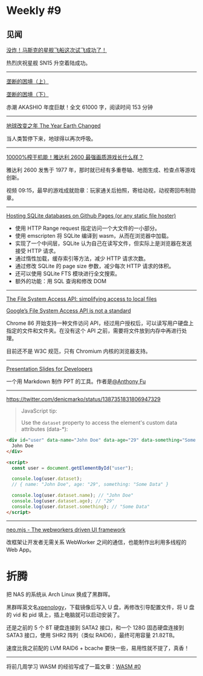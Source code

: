 # Weekly #9

## 见闻

[没炸！马斯克的星舰飞船这次试飞成功了！](https://mp.weixin.qq.com/s/V3ls1yc3cEAibFIs49RGdA)

热烈庆祝星舰 SN15 升空着陆成功。

---

[垄断的困境（上）](https://mp.weixin.qq.com/s/TnljFiAc82yZRb0D1Vr8Dw)

[垄断的困境（下）](https://grd1kevm20.feishu.cn/docs/doccnxrEDx2Wd3Ptn3WZGp2tbng)

赤潮 AKASHIO 年度巨献！全文 61000 字，阅读时间 153 分钟

---

[地球改变之年 The Year Earth Changed](https://movie.douban.com/subject/35417202/)

当人类暂停下来，地球得以再次呼吸。

---

[10000%榨干机能！雅达利 2600 最强画质游戏长什么样？](https://www.bilibili.com/video/BV1CK4y1w7PX)

雅达利 2600 发售于 1977 年，那时就已经有多重卷轴、地图生成、检查点等游戏创新。

视频 09:15，最早的游戏成就勋章：玩家通关后拍照，寄给动视，动视寄回布制勋章。

---

[Hosting SQLite databases on Github Pages
(or any static file hoster)](https://phiresky.github.io/blog/2021/hosting-sqlite-databases-on-github-pages/)

- 使用 HTTP Range request 指定访问一个大文件的一小部分。
- 使用 emscripten 将 SQLite 编译到 wasm，从而在浏览器中加载。
- 实现了一个中间层，SQLite 认为自己在读写文件，但实际上是浏览器在发送接受 HTTP 请求。
- 通过惰性加载，缓存索引等方法，减少 HTTP 请求次数。
- 通过修改 SQLite 的 page size 参数，减少每次 HTTP 请求的体积。
- 还可以使用 SQLite FTS 模块进行全文搜索。
- 额外的功能：用 SQL 查询和修改 DOM

---

[The File System Access API: simplifying access to local files](https://web.dev/file-system-access/)

[Google’s File System Access API is not a standard](https://webplatform.news/issues/2020-11-06)

Chrome 86 开始支持一种文件访问 API，经过用户授权后，可以读写用户硬盘上指定的文件和文件夹。在没有这个 API 之前，需要将文件放到内存中再进行处理。

目前还不是 W3C 规范，只有 Chromium 内核的浏览器支持。

---

[Presentation Slides for Developers](https://sli.dev/)

一个用 Markdown 制作 PPT 的工具。作者是[@Anthony Fu](https://twitter.com/antfu7)

---

https://twitter.com/denicmarko/status/1387351831806947329

> JavaScript tip:
>
> Use the `dataset` property to access the element's custom data attributes (data-\*):

```html
<div id="user" data-name="John Doe" data-age="29" data-something="Some Data">
  John Doe
</div>

<script>
  const user = document.getElementById("user");

  console.log(user.dataset);
  // { name: "John Doe", age: "29", something: "Some Data" }

  console.log(user.dataset.name); // "John Doe"
  console.log(user.dataset.age); // "29"
  console.log(user.dataset.something); // "Some Data"
</script>
```

---

[neo.mjs - The webworkers driven UI framework](https://github.com/neomjs/neo)

改框架让开发者无需关系 WebWorker 之间的通信，也能制作出利用多线程的 Web App。

# 折腾

把 NAS 的系统从 Arch Linux 换成了黑群晖。

黑群晖英文名[xpenology](https://xpenology.club/)，下载镜像后写入 U 盘，再修改引导配置文件，将 U 盘的 vid 和 pid 填上，插上电脑就可以启动安装了。

还是之前的 5 个 8T 硬盘连接到 SATA2 接口，和一个 128G 固态硬盘连接到 SATA3 接口，使用 SHR2 阵列（类似 RAID6），最终可用容量 21.82TB。

速度比我之前配的 LVM RAID6 + bcache 要快一些，易用性就不提了，真香！

---

将前几周学习 WASM 的经验写成了一篇文章：[WASM #0](https://fpt.ink/wasm-0/)
